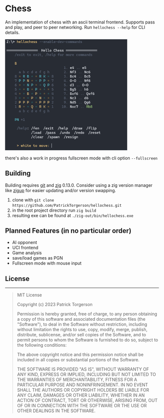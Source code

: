 # Chess

An implementation of chess with an ascii terminal frontend.
Supports pass and play, and peer to peer networking.
Run `hellochess --help` for CLI details.

<img src="img/inline-frontend.png" alt="drawing" width="400"/>

there's also a work in progress fullscreen mode with cli option `--fullscreen`

## Building

Building requires [git](https://git-scm.com) and [zig](https://ziglang.org/download/) 0.13.0.
Consider using a zig version manager like [zigup](https://github.com/marler8997/zigup) for
easier updating and/or version swapping.

 1. clone with `git clone https://github.com/PatrickTorgerson/hellochess.git`
 1. in the root project directory run `zig build`
 1. resulting exe can be found at `./zig-out/bin/hellochess.exe`

## Planned Features (in no particular order)
 * AI opponent
 * UCI frontend
 * Game analysis
 * save/load games as PGN
 * Fullscreen mode with mouse input

## License
---
> MIT License
>
> Copyright (c) 2023 Patrick Torgerson
>
> Permission is hereby granted, free of charge, to any person obtaining a copy
> of this software and associated documentation files (the "Software"), to deal
> in the Software without restriction, including without limitation the rights
> to use, copy, modify, merge, publish, distribute, sublicense, and/or sell
> copies of the Software, and to permit persons to whom the Software is
> furnished to do so, subject to the following conditions:
>
> The above copyright notice and this permission notice shall be included in all
> copies or substantial portions of the Software.
>
> THE SOFTWARE IS PROVIDED "AS IS", WITHOUT WARRANTY OF ANY KIND, EXPRESS OR
> IMPLIED, INCLUDING BUT NOT LIMITED TO THE WARRANTIES OF MERCHANTABILITY,
> FITNESS FOR A PARTICULAR PURPOSE AND NONINFRINGEMENT. IN NO EVENT SHALL THE
> AUTHORS OR COPYRIGHT HOLDERS BE LIABLE FOR ANY CLAIM, DAMAGES OR OTHER
> LIABILITY, WHETHER IN AN ACTION OF CONTRACT, TORT OR OTHERWISE, ARISING FROM,
> OUT OF OR IN CONNECTION WITH THE SOFTWARE OR THE USE OR OTHER DEALINGS IN THE
> SOFTWARE.
